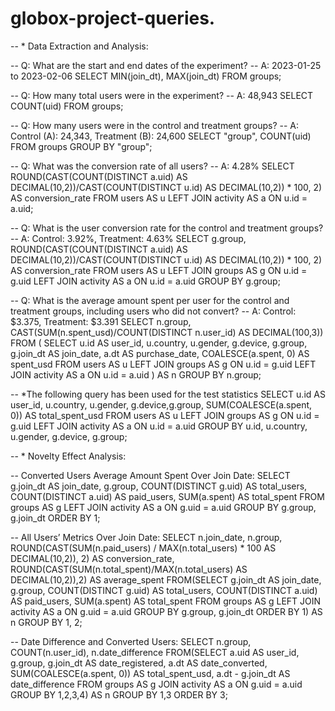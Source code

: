 # globox-project-queries.
-- * Data Extraction and Analysis:

-- Q: What are the start and end dates of the experiment?
-- A: 2023-01-25 to 2023-02-06
SELECT MIN(join_dt), MAX(join_dt)
FROM groups;

-- Q: How many total users were in the experiment?
-- A: 48,943
SELECT COUNT(uid)
FROM groups;

-- Q: How many users were in the control and treatment groups?
-- A: Control (A): 24,343, Treatment (B): 24,600
SELECT "group",
        COUNT(uid)
FROM groups
GROUP BY "group";

-- Q: What was the conversion rate of all users?
-- A: 4.28%
SELECT
      ROUND(CAST(COUNT(DISTINCT a.uid) AS DECIMAL(10,2))/CAST(COUNT(DISTINCT u.id) AS DECIMAL(10,2)) * 100, 2) AS conversion_rate
FROM users AS u
LEFT JOIN activity AS a ON u.id = a.uid;

-- Q: What is the user conversion rate for the control and treatment groups?
-- A: Control: 3.92%, Treatment: 4.63%
SELECT
   g.group, ROUND(CAST(COUNT(DISTINCT a.uid) AS DECIMAL(10,2))/CAST(COUNT(DISTINCT u.id) AS DECIMAL(10,2)) * 100, 2) AS conversion_rate
FROM users AS u
LEFT JOIN groups AS g ON u.id = g.uid
LEFT JOIN activity AS a ON u.id = a.uid
GROUP BY g.group;

-- Q: What is the average amount spent per user for the control and treatment groups, including users who did not convert?
-- A: Control: $3.375, Treatment: $3.391
SELECT n.group,
       CAST(SUM(n.spent_usd)/COUNT(DISTINCT n.user_id) AS DECIMAL(100,3))
FROM (
      SELECT
           u.id AS user_id, u.country, u.gender, g.device, g.group, 
           g.join_dt AS join_date, a.dt AS purchase_date, COALESCE(a.spent, 0) AS spent_usd
      FROM users AS u
      LEFT JOIN groups AS g ON u.id = g.uid
      LEFT JOIN activity AS a ON u.id = a.uid
      ) AS n
GROUP BY n.group;

-- *The following query has been used for the test statistics
SELECT
      u.id AS user_id, u.country, u.gender, g.device,g.group,
      SUM(COALESCE(a.spent, 0)) AS total_spent_usd
FROM
    users AS u
LEFT JOIN groups AS g ON u.id = g.uid
LEFT JOIN activity AS a ON u.id = a.uid
GROUP BY
        u.id, u.country, u.gender, g.device, g.group;
        
        

-- * Novelty Effect Analysis:

-- Converted Users Average Amount Spent Over Join Date:
SELECT 
      g.join_dt AS join_date, 
      g.group,
      COUNT(DISTINCT g.uid) AS total_users,
      COUNT(DISTINCT a.uid) AS paid_users,
      SUM(a.spent) AS total_spent
FROM 
    groups AS g
LEFT JOIN activity AS a ON g.uid = a.uid
GROUP BY 
        g.group,
        g.join_dt
ORDER BY 1;

-- All Users’ Metrics Over Join Date:
SELECT 
      n.join_date,
      n.group,
      ROUND(CAST(SUM(n.paid_users) / MAX(n.total_users) * 100 AS
      DECIMAL(10,2)), 2) AS conversion_rate,
      ROUND(CAST(SUM(n.total_spent)/MAX(n.total_users) AS DECIMAL(10,2)),2) AS 
      average_spent
FROM(SELECT 
           g.join_dt AS join_date, 
           g.group,
           COUNT(DISTINCT g.uid) AS total_users,
           COUNT(DISTINCT a.uid) AS paid_users,
           SUM(a.spent) AS total_spent
      FROM 
           groups AS g
      LEFT JOIN activity AS a ON g.uid = a.uid
      GROUP BY 
              g.group,
              g.join_dt
      ORDER BY 1) AS n
GROUP BY 1, 2;

-- Date Difference and Converted Users:
SELECT n.group, COUNT(n.user_id), n.date_difference
FROM(SELECT 
           a.uid AS user_id, 
     g.group,
     g.join_dt AS date_registered,
     a.dt AS date_converted,
     SUM(COALESCE(a.spent, 0)) AS total_spent_usd,
     a.dt - g.join_dt AS date_difference
      FROM groups AS g
JOIN activity AS a
ON g.uid = a.uid
GROUP BY 1,2,3,4) AS n
GROUP BY 1,3
ORDER BY 3;
